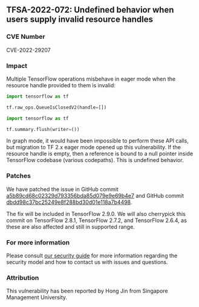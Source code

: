 ## TFSA-2022-072: Undefined behavior when users supply invalid resource handles

### CVE Number
CVE-2022-29207

### Impact
Multiple TensorFlow operations misbehave in eager mode when the resource handle provided to them is invalid:

```python
import tensorflow as tf

tf.raw_ops.QueueIsClosedV2(handle=[])
```

```python
import tensorflow as tf

tf.summary.flush(writer=())
```

In graph mode, it would have been impossible to perform these API calls, but migration to TF 2.x eager mode opened up this vulnerability. If the resource handle is empty, then a reference is bound to a null pointer inside TensorFlow codebase (various codepaths). This is undefined behavior.

### Patches
We have patched the issue in GitHub commit [a5b89cd68c02329d793356bda85d079e9e69b4e7](https://github.com/tensorflow/tensorflow/commit/a5b89cd68c02329d793356bda85d079e9e69b4e7) and GitHub commit [dbdd98c37bc25249e8f288bd30d01e118a7b4498](https://github.com/tensorflow/tensorflow/commit/dbdd98c37bc25249e8f288bd30d01e118a7b4498).

The fix will be included in TensorFlow 2.9.0. We will also cherrypick this commit on TensorFlow 2.8.1, TensorFlow 2.7.2, and TensorFlow 2.6.4, as these are also affected and still in supported range.

### For more information
Please consult [our security guide](https://github.com/tensorflow/tensorflow/blob/master/SECURITY.md) for more information regarding the security model and how to contact us with issues and questions.

### Attribution
This vulnerability has been reported by Hong Jin from Singapore Management University.
